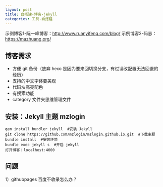 ```yaml
---
layout: post
title: 自搭建-博客-jekyll
categories: 工具-自搭建
---
```


示例博客1-阮一峰博客：http://www.ruanyifeng.com/blog/
示例博客2-码志：https://mazhuang.org/

## 博客需求
* 方便 git 备份（放弃 hexo 是因为要来回切换分支，有过误改配置无法回退的经历）
* 支持的中文字体要美观
* 代码块高亮配色
* 有搜索功能
* category 文件夹思维管理文件

## 安装：Jekyll 主题 mzlogin
```
gem install bundler jekyll  #安装 Jekyll
git clone https://github.com/mzlogin/mzlogin.github.io.git  #下载主题
bundle install  #安装环境
bundle exec jekyll s  #开启 jekyll
打开博客：localhost:4000
```

## 问题
1）githubpages 百度不收录怎么办？